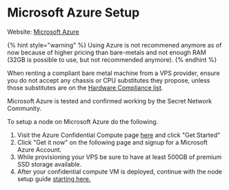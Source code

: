 # Microsoft Azure Setup

Website: [Microsoft Azure](https://azure.microsoft.com/en-us/solutions/confidential-compute/)

{% hint style="warning" %}
Using Azure is not recommened anymore as of now because of higher pricing than bare-metals and not enough RAM (32GB is possible to use, but not recommended anymore).
{% endhint %}

When renting a compliant bare metal machine from a VPS provider, ensure you do not accept any chassis or CPU substitutes they propose, unless those substitutes are on the [Hardware Compliance list](../hardware-compliance.md).

Microsoft Azure is tested and confirmed working by the Secret Network Community.

To setup a node on Microsoft Azure do the following.

1. Visit the Azure Confidential Compute page [here](https://azure.microsoft.com/en-us/solutions/confidential-compute/) and click "Get Started"
2. Click "Get it now" on the following page and signup for a Microsoft Azure Account.
3. While provisioning your VPS be sure to have at least 500GB of premium SSD storage available.
4. After your confidential compute VM is deployed, continue with the node setup guide [starting here.](../node-setup/)
